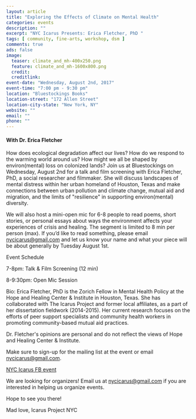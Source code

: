 ```yaml
---
layout: article
title: "Exploring the Effects of Climate on Mental Health"
categories: events
description: ""
excerpt: "NYC Icarus Presents: Erica Fletcher, PhD "
tags: [ community, fine-arts, workshop, dsm ]
comments: true
ads: false
image:
  teaser: climate_and_mh-400x250.png
  feature: climate_and_mh-1600x800.png
  credit: 
  creditlink: 
event-date: "Wednesday, August 2nd, 2017"
event-time: "7:00 pm - 9:30 pm"
location: "Bluestockings Books"
location-street: "172 Allen Street"
location-city-state: "New York, NY"
website: ""
email: ""
phone: ""
---
```


#### With Dr. Erica Fletcher

How does ecological degradation affect our lives? How do we respond to the warming world around us? How might we all be shaped by environ(mental) loss on colonized lands? Join us at Bluestockings on Wednesday, August 2nd for a talk and film screening with Erica Fletcher, PhD, a social researcher and filmmaker. She will discuss landscapes of mental distress within her urban homeland of Houston, Texas and make connections between urban pollution and climate change, mutual aid and migration, and the limits of "resilience" in supporting environ(mental) diversity. 

We will also host a mini-open mic for 6-8 people to read poems, short stories, or personal essays about ways the environment affects your experiences of crisis and healing. The segment is limited to 8 min per person (max). If you’d like to read something, please email nycicarus@gmail.com and let us know your name and what your piece will be about generally by Tuesday August 1st.

Event Schedule

7-8pm: Talk & Film Screening (12 min)

8-9:30pm: Open Mic Session

Bio: Erica Fletcher, PhD is the Zorich Fellow in Mental Health Policy at the Hope and Healing Center & Institute in Houston, Texas. She has collaborated with The Icarus Project and former local affiliates, as a part of her dissertation fieldwork (2014-2015). Her current research focuses on the efforts of peer support specialists and community health workers in promoting community-based mutual aid practices. 

Dr. Fletcher's opinions are personal and do not reflect the views of Hope and Healing Center & Institute. 

Make sure to sign-up for the mailing list at the event or email nycicarus@gmail.com.

[NYC Icarus FB event](https://www.facebook.com/events/735756043263217/)

We are looking for organizers! Email us at nycicarus@gmail.com if you are interested in helping us organize events.  

Hope to see you there!

Mad love,
Icarus Project NYC

